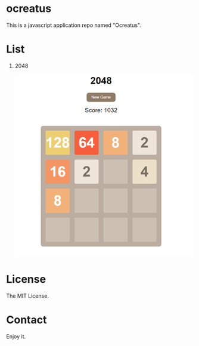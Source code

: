 # ocreatus

This is a javascript application repo named "Ocreatus".

# List

1. 2048

    ![screenshot](./screenshot/2048.PNG)

# License

The MIT License.

# Contact

Enjoy it.